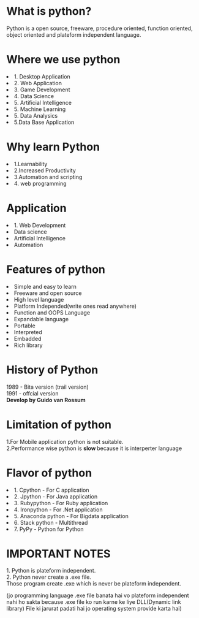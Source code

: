 <h1>What is python?</h1>
<p>Python is a open source, freeware, procedure oriented, function oriented, object oriented and plateform independent 
 language.</p>

<h1>Where we use python </h1>
<p1>
<li>1. Desktop Application </li>
<li>2. Web Application</li>
<li>3. Game Development</li>
<li>4. Data Science</li>
<li>5. Artificial Intelligence </li>
<li>5. Machine Learning</li>
<li>5. Data Analysics </li>
<li>5.Data Base Application </li>



</p1>

<h1>Why learn Python </h1>

<li>1.Learnability </li>
<li>2.Increased Productivity </li>
<li>3.Automation and scripting </li>
<li>4. web programming </li>

<h1>Application</h1>
<li>1. Web Development</li>
<li>Data science</li>
<li>Artificial Intelligence</li>
<li>Automation</li>

<h1>Features of python</h1>
<li>Simple and easy to learn </li>
<li> Freeware and open source</li>
<li>High level language</li>
<li>Platform Independed(write ones read anywhere)</li>
<li>Function and OOPS Language</li>
<li>Expandable language </li>
<li>Portable</li>
<li>Interpreted</li>
<li>Embadded</li>
<li>Rich library</li>

<h1>History of Python</h1>
1989 - Bita version (trail version) <br>
1991 - offcial version <br>
<b>Develop by Guido van Rossum</b>


<h1>Limitation of python</h1>
1.For Mobile application python is not suitable.<br>
2.Performance wise python is <b>slow </b>because it is interperter language
<h1>Flavor of python  </h1>
<li>1. Cpython - For C application</li>
<li>2. Jpython - For Java application </li>
<li>3. Rubypython -  For Ruby application</li>
<li>4. Ironpython - For .Net application</li>
<li>5. Anaconda python - For Bigdata application</li>
<li>6. Stack python - Multithread</li>
<li>7. PyPy - Python for Python</li>

<h1>IMPORTANT NOTES</h1>
1. Python is plateform independent.<br>
2. Python never create a .exe file.<br>
Those program create  .exe which is never be plateform independent.

(jo programming language .exe file banata hai vo plateform  independent nahi ho sakta  because .exe file ko run karne ke liye DLL(Dynamic link library) File ki jarurat padati hai jo operating system provide karta hai)